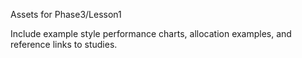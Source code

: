 Assets for Phase3/Lesson1

Include example style performance charts, allocation examples, and reference links to studies.
